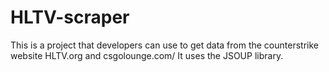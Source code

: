 # HLTV-scraper
This is a project that developers can use to get data from the counterstrike website HLTV.org and csgolounge.com/
It uses the JSOUP library.
